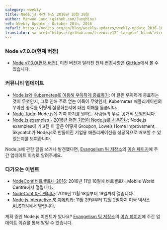 ```yaml
---
category: weekly
title: Node.js 주간 뉴스 2016년 10월 28일
author: Minwoo Jung (github.com/JungMinu)
ref: Weekly Update - October 28th, 2016
refurl: https://nodejs.org/en/blog/weekly-updates/weekly-update.2016-10-28
translator: <a href="https://github.com/freenice12" target="_blank">freenice12</a>
---
```


<!--
### Node v7.0.0 (Current)

* [Node v7.0.0 (Current)](https://nodejs.org/en/blog/release/v7.0.0/). The complete changelog from previous releases can be found [on GitHub](https://github.com/nodejs/node/blob/master/CHANGELOG.md).
-->

### Node v7.0.0(현재 버전)

* [Node v7.0.0(현재 버전)](https://nodejs.org/en/blog/release/v7.0.0/). 이전 버전과 달라진 전체 변경사항은 [GitHub](https://github.com/nodejs/node/blob/master/CHANGELOG.md)에서 볼 수 있습니다.

<!--
### Community Updates

* [Graceful shutdown with Node.js and Kubernetes](https://blog.risingstack.com/graceful-shutdown-node-js-kubernetes/): This article helps you to understand what graceful shutdown is, what are the main benefits of it and how can you set up the graceful shutdown of a Kubernetes application.
* [Node Todo](http://nodetodo.org/): Free and public gatherings for people that want to contribute to Node.js.
* [Node.js Examples - What Companies Use Node for in 2016](https://blog.risingstack.com/node-js-examples-what-companies-use-node-for/): This article on Node.js examples shows how Groupon, Lowe’s Home Improvement and Skycatch have successfully deployed their enterprise applications with Node.js.
If you have spotted or written something about Node.js, do come over to our [Evangelism team repo](https://github.com/nodejs/evangelism) and suggest it on the [Issues page](https://github.com/nodejs/evangelism/issues), specifically the Weekly Updates issue.
-->

### 커뮤니티 업데이트

* [Node.js와 Kubernetes를 이용해 우아하게 종료하기](https://blog.risingstack.com/graceful-shutdown-node-js-kubernetes/): 이 글은 우아하게 종료하는 것이 무엇인지, 그로 인해 주로 얻는 이득이 무엇인지, Kubernetes 애플리케이션의 우아한 종료를 어떻게 설정하는지에 대한 이해를 돕습니다.
* [Node Todo](http://nodetodo.org/): Node.js에 기여 하기를 원하는 사람들의 무료-공개적 모임입니다.
* [Node.js examples - 2016년 어떤 기업이 Node.js를 사용하나](https://blog.risingstack.com/node-js-examples-what-companies-use-node-for/): Node.js examples에 기고된 이 글은 어떻게 Groupon, Lowe’s Home Improvement, Skycatch가 Node.js로 만들어진 기업용 애플리케이션을 성공적으로 배포할 수 있었는지를 보여줍니다.

Node.js에 관한 글을 쓰거나 발견했다면, [Evangelism 팀 저장소](https://github.com/nodejs/evangelism)의 [이슈 페이지](https://github.com/nodejs/evangelism/issues/)에 주간 업데이트 이슈로 알려주세요.

<!--
### Upcoming Events

* [NodeConf Barcelona 2016](http://barcelona.nodeconf.com/): 18th November 2016 · Barcelona Mobile World Centre
* [NodeConf Argentina](https://2016.nodeconf.com.ar): 18 - 19 November, 2016
* [Node.js Interactive North America](http://events.linuxfoundation.org/events/node-interactive): November 29th - December 2nd · AUSTIN, TEXAS, US

Have an event about Node.js coming up? You can put your events here through the [Evangelism team repo](https://github.com/nodejs/evangelism) and announce it in the [Issues page](https://github.com/nodejs/evangelism/issues), specifically the Weekly Updates issue.
-->

### 다가오는 이벤트

* [NodeConf 바르셀로나 2016](http://barcelona.nodeconf.com/): 2016년 11월 18일에 바르셀로나 Mobile World Centre에서 열립니다.
* [NodeConf 아르헨티나](https://2016.nodeconf.com.ar): 2016년 11월 18일부터 19일까지 열립니다.
* [Node.js Interactive 북 아메리카](http://events.linuxfoundation.org/events/node-interactive): 11월 29일부터 12월 2일까지 미국 텍사스 AUSTIN에서 열립니다.

계획 중인 Node.js 이벤트가 있나요? [Evangelism 팀 저장소](https://github.com/nodejs/evangelism)의 [이슈 페이지](https://github.com/nodejs/evangelism/issues)에 주간 업데이트 이슈를 통해 알릴 수 있습니다.